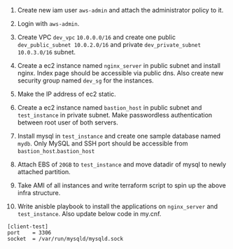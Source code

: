 1. Create new iam user `aws-admin` and attach the administrator policy to it.

2. Login with `aws-admin`.

3. Create VPC `dev_vpc` `10.0.0.0/16` and create one public `dev_public_subnet 10.0.2.0/16` and private `dev_private_subnet 10.0.3.0/16` subnet.

4. Create a ec2 instance named `nginx_server` in public subnet and install nginx. Index page should be accessible via public dns. Also create new security group named `dev_sg` for the instances.

5. Make the IP address of ec2 static.

6. Create a ec2 instance named `bastion_host` in public subnet and `test_instance` in private subnet. Make passwordless authentication between root user of both servers. 

7. Install mysql in `test_instance` and create one sample database named `mydb`. Only MySQL and SSH port should be accessible from `bastion_host`.`bastion_host`

8. Attach EBS of `20GB` to `test_instance` and move datadir of mysql to newly attached partition.

9. Take AMI of all instances and write terraform script to spin up the above infra structure.

10. Write anisble playbook to install the applications on `nginx_server` and `test_instance`. Also update below code in my.cnf.
```
[client-test]
port    = 3306
socket  = /var/run/mysqld/mysqld.sock
```
